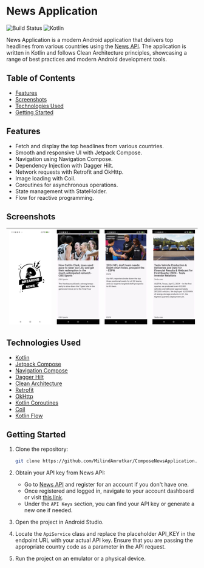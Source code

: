 # News Application

![Build Status](https://img.shields.io/badge/Build-Passing-green) ![Kotlin](https://img.shields.io/badge/Language-Kotlin-blue)

News Application is a modern Android application that delivers top headlines from various countries using the [News API](https://newsapi.org/).
The application is written in Kotlin and follows Clean Architecture principles, showcasing a range of best practices and modern Android development tools.

## Table of Contents
- [Features](#features)
- [Screenshots](#screenshots)
- [Technologies Used](#technologies-used)
- [Getting Started](#getting-started)

## Features
- Fetch and display the top headlines from various countries.
- Smooth and responsive UI with Jetpack Compose.
- Navigation using Navigation Compose.
- Dependency Injection with Dagger Hilt.
- Network requests with Retrofit and OkHttp.
- Image loading with Coil.
- Coroutines for asynchronous operations.
- State management with StateHolder.
- Flow for reactive programming.

## Screenshots
| ![Screen1](screenshots/news1.jpg) | ![Screen2](screenshots/news2.jpg) | ![Screen3](screenshots/news3.jpg) | ![Screen4](screenshots/news4.jpg) |
|:---------------------------------:|:---------------------------------:|:---------------------------------:|:---------------------------------:|


## Technologies Used
- [Kotlin](https://kotlinlang.org/)
- [Jetpack Compose](https://developer.android.com/jetpack/compose)
- [Navigation Compose](https://developer.android.com/jetpack/compose/navigation)
- [Dagger Hilt](https://dagger.dev/hilt/)
- [Clean Architecture](https://blog.cleancoder.com/uncle-bob/2012/08/13/the-clean-architecture.html)
- [Retrofit](https://square.github.io/retrofit/)
- [OkHttp](https://square.github.io/okhttp/)
- [Kotlin Coroutines](https://kotlinlang.org/docs/coroutines-overview.html)
- [Coil](https://coil-kt.github.io/coil/)
- [Kotlin Flow](https://kotlinlang.org/docs/flow.html)

## Getting Started
1. Clone the repository:
   ```sh
   git clone https://github.com/MilindAmrutkar/ComposeNewsApplication.git
   ```
2. Obtain your API key from News API:
    - Go to [News API](https://newsapi.org/register) and register for an account if you don't have one.
    - Once registered and logged in, navigate to your account dashboard or visit [this link](https://newsapi.org/account).
    - Under the `API Keys` section, you can find your API key or generate a new one if needed.

3. Open the project in Android Studio.

4. Locate the `ApiService` class and replace the placeholder API_KEY in the endpoint URL with your actual API key. Ensure that you are passing the appropriate country code as a parameter in the API request.

5. Run the project on an emulator or a physical device.
